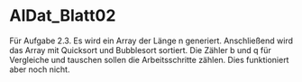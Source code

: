 # AlDat_Blatt02

Für Aufgabe 2.3.
Es wird ein Array der Länge n generiert.
Anschließend wird das Array mit Quicksort und Bubblesort sortiert.
Die Zähler b und q für Vergleiche und tauschen sollen die Arbeitsschritte zählen. Dies funktioniert aber noch nicht.
